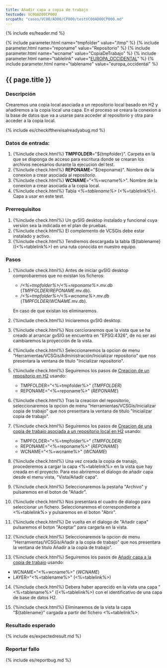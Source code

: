 ```yaml
---
title: Añadir capa a copia de trabajo
testcode: VC00AD00CP000
srcpath: "casos/VC00/AD00/CP000/testVC00AD00CP000.md"
---
```


{% include es/header.md %}

{% include parameter.html name="tmpfolder" value="/tmp" %}
{% include parameter.html name="reponame" value="Repositorio" %}
{% include parameter.html name="wcname" value="CopiaDeTrabajo" %}
{% include parameter.html name="tablelink" value="<a href='../../data/europa_occidental.csv'>EUROPA_OCCIDENTAL</a>" %}
{% include parameter.html name="tablename" value="europa_occidental" %}

## {{ page.title }}

### Descripción

Crearemos una copia local asociada a un repositorio local basado en H2 y añadiremos a la copia local 
una capa. En el proceso se creara la conexion a la base de datos que va a usarse para acceder al repositorio y
otra para acceder a la copia local.

{% include es/checkifthereisalreadyabug.md %}

### Datos de entrada:

1. {%include check.html%}  **TMPFOLDER**="${tmpfolder}". Carpeta en la que se disponga de acceso para escritura donde
   se crearan los archivos necesarios durante la ejecucion del test.
2. {%include check.html%}  **REPONAME**="${reponame}". Nombre de la conexion a crear asociada al repositorio.
3. {%include check.html%}  **WCNAME**="<%=wcname%>". Nombre de la conexion a crear asociada a la copia local. 
4. {%include check.html%}  Tabla *<%=tablename%>* (<%=tablelink%>). Capa a usar en este test. 

### Prerrequisitos

1. {%include check.html%} Un gvSIG desktop instalado y funcional cuya version sea la indicada en el plan de pruebas.
2. {%include check.html%} El complemento de VCSGis debe estar instalado y activo.
3. {%include check.html%} Tendremos descargada la tabla (${tablename} ((<%=tablelink%>) en 
   una ruta conocida en nuestro equipo.

### Pasos

1. {%include check.html%} Antes de iniciar gvSIG desktop comprobaremos que no existan los ficheros:
   * */<%=tmpfolder%>/<%=reponame%>.mv.db* (*TMPFOLDER*/*REPONAME*.mv.db).
   * */<%=tmpfolder%>/<%=wcname%>.mv.db* (*TMPFOLDER*/*WCNAME*.mv.db).
   
   En caso de que existan los eliminaremos.
   
2. {%include check.html%} Iniciaremos gvSIG desktop.

3. {%include check.html%} Nos cercioraremos que la vista que se ha creado al arrancar gvSIG se encuentra 
   en "EPSG:4326", de no ser asi cambiaremos la proyección de la vista.

4. {%include check.html%} Seleccionaremos la opcion de menu "Herramientas/VCSGis/Administración/Inicializar repositorio" 
   que nos presentara la ventana de titulo "Inicializar repositorio".

5. {%include check.html%} Seguiremos los pasos de [Creacion de un repositorio en H2](../../PROC/001/procVC00PROC001.html?TMPFOLDER=<%=tmpfolder%>&REPONAME=<%=reponame%>) usando:
   * TMPFOLDER="<%=tmpfolder%>" (*TMPFOLDER*)
   * REPONAME="<%=reponame%>" (*REPONAME*)

6. {%include check.html%} Tras la creacion del repositorio, seleccionaremos la opcion de menu 
   "Herramientas/VCSGis/Inicializar copia de trabajo" que nos presentara la ventana de 
   titulo "Inicializar copia de trabajo".

7. {%include check.html%} Seguiremos los pasos de 
   [Creacion de una copia de trabajo asociada a un repositorio local en H2](../../PROC/002/procVC00PROC002.md) 
   usando:
   * TMPFOLDER="<%=tmpfolder%>" (*TMPFOLDER*)
   * REPONAME="<%=reponame%>" (*REPONAME*)
   * WCNAME="<%=wcname%>" (*WCNAME*)
   
8. {%include check.html%} Una vez creada la copia de tranajo, procederemos a cargar la 
   capa <%=tablelink%> en la vista que hay creada 
   en el proyecto. Para eso abriremos el dialogo de añadir capa desde el menu vista, "Vista/Añadir capa".

9. {%include check.html%} Seleccionaremos la pestaña "Archivo" y pulsaremos en el boton de "Añadir".

10. {%include check.html%} Nos presentara el cuadro de dialogo para seleccionar un fichero. 
    Seleccionaremos el correspondiente a <%=tablelink%> 
    y pulsaremos en el boton "Abrir".

11. {%include check.html%} De vuelta en el dialogo de "Añadir capa" pulsaremos el boton "Aceptar" 
    para cargarla en la vista.

12. {%include check.html%} Seleccionaremos la opcion de menu "Herramientas/VCSGis/Añadir a la copia de trabajo" 
    que nos presentara la ventana de titulo Añadir a la copia de trabajo".

13. {%include check.html%} Seguiremos los pasos de [Añadir capa a la copia de trabajo](../../PROC/003/VC00PROC003.md) usando: 
   * WCNAME="<%=wcname%>" (*WCNAME*)
   * LAYER="<%=tablename%>" (<%=tablelink%>)

14. {%include check.html%} Debera haber aparecido en la vista una capa 
    "<%=tablename%>" ((<%=tablelink%>)
    con el identificativo de una capa de base de datos H2.

15. {%include check.html%} Eliminaremos de la vista la capa "${tablename}" cargada 
    a partir del fichero <%=tablelink%>.

### Resultado esperado

{% include es/expectedresult.md %}

### Reportar fallo

{% include es/reportbug.md %}




